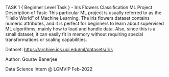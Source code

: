 TASK 1 { Beginner Level Task } - Iris Flowers Classification ML Project
Description of Task: This particular ML project is usually referred to as the “Hello World” of Machine Learning. The iris flowers dataset contains numeric attributes, and it is perfect for beginners to learn about supervised ML algorithms, mainly how to load and handle data. Also, since this is a small dataset, it can easily fit in memory without requiring special transformations or scaling capabilities.


Dataset: https://archive.ics.uci.edu/ml/datasets/Iris




Author: Gourav Banerjee

Data Science Intern @ LGMVIP Feb-2022
